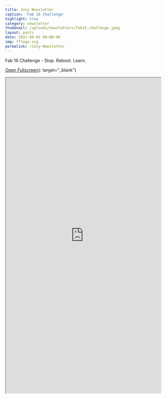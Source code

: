 ```yaml
---
title: July Newsletter
caption: 'Fab 16 Challenge'
highlight: true
category: newsletter
thumbnail: /uploads/newsletters/fab16_challenge.jpeg
layout: posts
date: 2021-06-01 00:00:00
img: fflogo.svg
permalink: /July-Newsletter
---
```


Fab 16 Challenge - Stop. Reboot. Learn.

[Open Fullscreen](https://mailchi.mp/fabfoundation.org/fab16-call-for-workshops-4551350){: target="_blank"}

<iframe src="https://mailchi.mp/fabfoundation.org/fab16-call-for-workshops-4551350" style="max-width: 1024px; width: 100%; margin: 0 auto; height: 1024px"></iframe>
